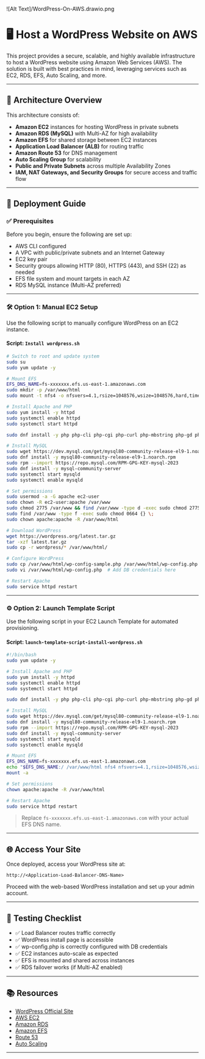 ![Alt Text]/WordPress-On-AWS.drawio.png
# 🖥️ Host a WordPress Website on AWS

This project provides a secure, scalable, and highly available infrastructure to host a WordPress website using Amazon Web Services (AWS). The solution is built with best practices in mind, leveraging services such as EC2, RDS, EFS, Auto Scaling, and more.

---

## 📌 Architecture Overview

This architecture consists of:

- **Amazon EC2** instances for hosting WordPress in private subnets
- **Amazon RDS (MySQL)** with Multi-AZ for high availability
- **Amazon EFS** for shared storage between EC2 instances
- **Application Load Balancer (ALB)** for routing traffic
- **Amazon Route 53** for DNS management
- **Auto Scaling Group** for scalability
- **Public and Private Subnets** across multiple Availability Zones
- **IAM, NAT Gateways, and Security Groups** for secure access and traffic flow

---

## 🚀 Deployment Guide

### ✅ Prerequisites

Before you begin, ensure the following are set up:

- AWS CLI configured
- A VPC with public/private subnets and an Internet Gateway
- EC2 key pair
- Security groups allowing HTTP (80), HTTPS (443), and SSH (22) as needed
- EFS file system and mount targets in each AZ
- RDS MySQL instance (Multi-AZ preferred)

---

### 🛠️ Option 1: Manual EC2 Setup

Use the following script to manually configure WordPress on an EC2 instance.

#### Script: `Install wordpress.sh`

```bash
# Switch to root and update system
sudo su
sudo yum update -y

# Mount EFS
EFS_DNS_NAME=fs-xxxxxxx.efs.us-east-1.amazonaws.com
sudo mkdir -p /var/www/html
sudo mount -t nfs4 -o nfsvers=4.1,rsize=1048576,wsize=1048576,hard,timeo=600,retrans=2,noresvport "$EFS_DNS_NAME":/ /var/www/html

# Install Apache and PHP
sudo yum install -y httpd
sudo systemctl enable httpd
sudo systemctl start httpd

sudo dnf install -y php php-cli php-cgi php-curl php-mbstring php-gd php-mysqlnd php-gettext php-json php-xml php-fpm php-intl php-zip php-bcmath php-ctype php-fileinfo php-openssl php-pdo php-tokenizer

# Install MySQL
sudo wget https://dev.mysql.com/get/mysql80-community-release-el9-1.noarch.rpm
sudo dnf install -y mysql80-community-release-el9-1.noarch.rpm
sudo rpm --import https://repo.mysql.com/RPM-GPG-KEY-mysql-2023
sudo dnf install -y mysql-community-server
sudo systemctl start mysqld
sudo systemctl enable mysqld

# Set permissions
sudo usermod -a -G apache ec2-user
sudo chown -R ec2-user:apache /var/www
sudo chmod 2775 /var/www && find /var/www -type d -exec sudo chmod 2775 {} \;
sudo find /var/www -type f -exec sudo chmod 0664 {} \;
sudo chown apache:apache -R /var/www/html

# Download WordPress
wget https://wordpress.org/latest.tar.gz
tar -xzf latest.tar.gz
sudo cp -r wordpress/* /var/www/html/

# Configure WordPress
sudo cp /var/www/html/wp-config-sample.php /var/www/html/wp-config.php
sudo vi /var/www/html/wp-config.php  # Add DB credentials here

# Restart Apache
sudo service httpd restart
```

---

### ⚙️ Option 2: Launch Template Script

Use the following script in your EC2 Launch Template for automated provisioning.

#### Script: `launch-template-script-install-wordpress.sh`

```bash
#!/bin/bash
sudo yum update -y

# Install Apache and PHP
sudo yum install -y httpd
sudo systemctl enable httpd
sudo systemctl start httpd

sudo dnf install -y php php-cli php-cgi php-curl php-mbstring php-gd php-mysqlnd php-gettext php-json php-xml php-fpm php-intl php-zip php-bcmath php-ctype php-fileinfo php-openssl php-pdo php-tokenizer

# Install MySQL
sudo wget https://dev.mysql.com/get/mysql80-community-release-el9-1.noarch.rpm
sudo dnf install -y mysql80-community-release-el9-1.noarch.rpm
sudo rpm --import https://repo.mysql.com/RPM-GPG-KEY-mysql-2023
sudo dnf install -y mysql-community-server
sudo systemctl start mysqld
sudo systemctl enable mysqld

# Mount EFS
EFS_DNS_NAME=fs-xxxxxxx.efs.us-east-1.amazonaws.com
echo "$EFS_DNS_NAME:/ /var/www/html nfs4 nfsvers=4.1,rsize=1048576,wsize=1048576,hard,timeo=600,retrans=2 0 0" >> /etc/fstab
mount -a

# Set permissions
chown apache:apache -R /var/www/html

# Restart Apache
sudo service httpd restart
```

> Replace `fs-xxxxxxx.efs.us-east-1.amazonaws.com` with your actual EFS DNS name.

---

## 🌐 Access Your Site

Once deployed, access your WordPress site at:

```
http://<Application-Load-Balancer-DNS-Name>
```

Proceed with the web-based WordPress installation and set up your admin account.

---

## 🧪 Testing Checklist

- ✅ Load Balancer routes traffic correctly
- ✅ WordPress install page is accessible
- ✅ wp-config.php is correctly configured with DB credentials
- ✅ EC2 instances auto-scale as expected
- ✅ EFS is mounted and shared across instances
- ✅ RDS failover works (if Multi-AZ enabled)

---

## 📚 Resources

- [WordPress Official Site](https://wordpress.org)
- [AWS EC2](https://aws.amazon.com/ec2/)
- [Amazon RDS](https://aws.amazon.com/rds/)
- [Amazon EFS](https://aws.amazon.com/efs/)
- [Route 53](https://aws.amazon.com/route53/)
- [Auto Scaling](https://aws.amazon.com/autoscaling/)

---

